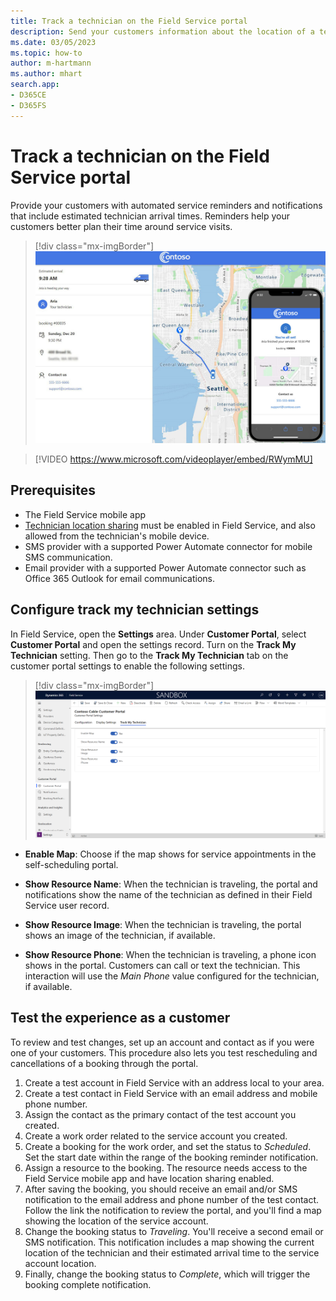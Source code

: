 ```yaml
---
title: Track a technician on the Field Service portal
description: Send your customers information about the location of a technician for their upcoming service appointment in the Power Pages portal for Dynamics 365 Field Service.
ms.date: 03/05/2023
ms.topic: how-to
author: m-hartmann
ms.author: mhart
search.app:
- D365CE
- D365FS
---
```


# Track a technician on the Field Service portal

Provide your customers with automated service reminders and notifications that include estimated technician arrival times. Reminders help your customers better plan their time around service visits.

<!--TODO: Track a tech is GA but only work for bookings through the portal, right? I'd like to call out specifically about the state of the feature. If it can be used with other features in Field Service, we need to mention that. If it only works with the portal, it's kind of pointless to call this a GA feature because it would not have any benefit for orgs don't want to try the portal as long as it's preview.-->

> [!div class="mx-imgBorder"]
> ![Branded service details portal, along with a device render showing technician location on a mobile phone.](./media/technician-locator-hero.jpg)

> [!VIDEO https://www.microsoft.com/videoplayer/embed/RWymMU]

## Prerequisites

- The Field Service mobile app
- [Technician location sharing](mobile-powerapp-location-auditing.md) must be enabled in Field Service, and also allowed from the technician's mobile device.
- SMS provider with a supported Power Automate connector for mobile SMS communication.
- Email provider with a supported Power Automate connector such as Office 365 Outlook for email communications.

## Configure track my technician settings

In Field Service, open the **Settings** area. Under **Customer Portal**, select **Customer Portal** and open the settings record. Turn on the **Track My Technician** setting. Then go to the **Track My Technician** tab on the customer portal settings to enable the following settings.

> [!div class="mx-imgBorder"]
> ![Track my technician settings.](./media/TmT-GASettings.png)

- **Enable Map**: Choose if the map shows for service appointments in the self-scheduling portal.

- **Show Resource Name**: When the technician is traveling, the portal and notifications show the name of the technician as defined in their Field Service user record.

- **Show Resource Image**: When the technician is traveling, the portal shows an image of the technician, if available.

- **Show Resource Phone**: When the technician is traveling, a phone icon shows in the portal. Customers can call or text the technician. This interaction will use the *Main Phone* value configured for the technician, if available.

## Test the experience as a customer

To review and test changes, set up an account and contact as if you were one of your customers. This procedure also lets you test rescheduling and cancellations of a booking through the portal.

1. Create a test account in Field Service with an address local to your area.
2. Create a test contact in Field Service with an email address and mobile phone number.
3. Assign the contact as the primary contact of the test account you created.
4. Create a work order related to the service account you created.
5. Create a booking for the work order, and set the status to *Scheduled*. Set the start date within the range of the booking reminder notification.
6. Assign a resource to the booking. The resource needs access to the Field Service mobile app and have location sharing enabled.
7. After saving the booking, you should receive an email and/or SMS notification to the email address and phone number of the test contact. Follow the link the notification to review the portal, and you'll find a map showing the location of the service account.
8. Change the booking status to *Traveling*. You'll receive a second email or SMS notification. This notification includes a map showing the current location of the technician and their estimated arrival time to the service account location.
9. Finally, change the booking status to *Complete*, which will trigger the booking complete notification.

